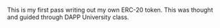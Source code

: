 This is my first pass writing out my own ERC-20 token. This was thought and guided through DAPP University class.
